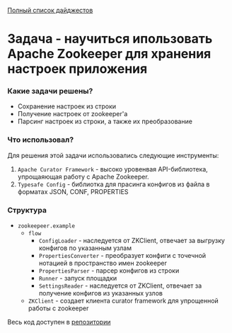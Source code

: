 [Полный список дайджестов](https://daniel55411.github.io/2018/04/29/table-of-contents/)

# Задача - научиться ипользовать Apache Zookeeper для хранения настроек приложения

### Какие задачи решены?
- Сохранение настроек из строки
- Получение настроек от zookeeper'a 
- Парсинг настроек из строки, а также их преобразование 

### Что использовал?
Для решения этой задачи использовались следующие инструменты:
1. `Apache Curator Framework` - высоко уровенвая API-библиотека, упрощаяющая работу с Apache Zookeeper.
2. `Typesafe Config` - библиотка для прасинга конфигов из файла в форматах JSON, CONF, PROPERTIES

### Структура

- `zookeepeer.example`
  - `flow`
    - `ConfigLoader` - наследуется от ZKClient, отвечает за выгрузку конфигов по указанным узлам
    - `PropertiesConverter` - преобразует конфиги с точечной нотацией в пространство имен zookeeper
    - `PropertiesParser` - парсер конфигов из строки
    - `Runner` - запуск площадки
    - `SettingsReader` - наследуется от ZKClient, отвечает за получение конфигов из указанных узлов
  - `ZKClient` - создает клиента curator framework для упрощенной работы с zookeeper
  
Весь код доступен в [репозитории](https://github.com/daniel55411/test-akka-with-kafka/tree/master/src/main/java/examples/kafka/zookeeper/example)
